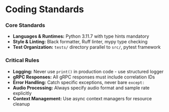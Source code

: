 # Coding Standards

### Core Standards
- **Languages & Runtimes:** Python 3.11.7 with type hints mandatory
- **Style & Linting:** Black formatter, Ruff linter, mypy type checking
- **Test Organization:** `tests/` directory parallel to `src/`, pytest framework

### Critical Rules
- **Logging:** Never use `print()` in production code - use structured logger
- **gRPC Responses:** All gRPC responses must include correlation IDs
- **Error Handling:** Catch specific exceptions, never bare `except:`
- **Audio Processing:** Always specify audio format and sample rate explicitly
- **Context Management:** Use async context managers for resource cleanup
